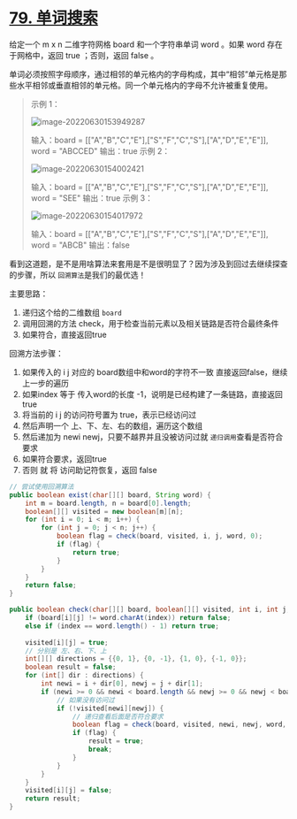 # [79. 单词搜索](https://leetcode.cn/problems/word-search/)

给定一个 m x n 二维字符网格 board 和一个字符串单词 word 。如果 word 存在于网格中，返回 true ；否则，返回 false 。

单词必须按照字母顺序，通过相邻的单元格内的字母构成，其中“相邻”单元格是那些水平相邻或垂直相邻的单元格。同一个单元格内的字母不允许被重复使用。

> 示例 1：
>
> ![image-20220630153949287](http://image.tinx.top/image-20220630153949287.png)
>
> 输入：board = [["A","B","C","E"],["S","F","C","S"],["A","D","E","E"]], word = "ABCCED"
> 输出：true
> 示例 2：
>
> ![image-20220630154002421](http://image.tinx.top/image-20220630154002421.png)
>
> 输入：board = [["A","B","C","E"],["S","F","C","S"],["A","D","E","E"]], word = "SEE"
> 输出：true
> 示例 3：
>
> ![image-20220630154017972](http://image.tinx.top/image-20220630154017972.png)
>
> 输入：board = [["A","B","C","E"],["S","F","C","S"],["A","D","E","E"]], word = "ABCB"
> 输出：false

看到这道题，是不是用啥算法来套用是不是很明显了？因为涉及到回过去继续探查的步骤，所以 ```回溯算法```是我们的最优选！

主要思路：

1. 递归这个给的二维数组 ```board```
2. 调用回溯的方法 check，用于检查当前元素以及相关链路是否符合最终条件
3. 如果符合，直接返回true

回溯方法步骤：

1. 如果传入的 i j 对应的 board数组中和word的字符不一致 直接返回false，继续上一步的遍历
2. 如果index 等于 传入word的长度 -1，说明是已经构建了一条链路，直接返回 true
3. 将当前的 i j  的访问符号置为 true，表示已经访问过
4. 然后声明一个 上、下、左、右的数组，遍历这个数组
5. 然后递加为 newi newj，只要不越界并且没被访问过就 ```递归调用```查看是否符合要求
6. 如果符合要求，返回true
7. 否则 就 将 访问助记符恢复，返回 false

```java
// 尝试使用回溯算法
public boolean exist(char[][] board, String word) {
    int m = board.length, n = board[0].length;
    boolean[][] visited = new boolean[m][n];
    for (int i = 0; i < m; i++) {
        for (int j = 0; j < n; j++) {
            boolean flag = check(board, visited, i, j, word, 0);
            if (flag) {
                return true;
            }
        }
    }
    return false;
}

public boolean check(char[][] board, boolean[][] visited, int i, int j, String word, int index) {
    if (board[i][j] != word.charAt(index)) return false;
    else if (index == word.length() - 1) return true;
    
    visited[i][j] = true;
    // 分别是 左、右、下、上
    int[][] directions = {{0, 1}, {0, -1}, {1, 0}, {-1, 0}};
    boolean result = false;
    for (int[] dir : directions) {
        int newi = i + dir[0], newj = j + dir[1];
        if (newi >= 0 && newi < board.length && newj >= 0 && newj < board[0].length) {
            // 如果没有访问过
            if (!visited[newi][newj]) {
                // 递归查看后面是否符合要求
                boolean flag = check(board, visited, newi, newj, word, index + 1);
                if (flag) {
                    result = true;
                    break;
                }
            }
        }
    }
    visited[i][j] = false;
    return result;
}
```



